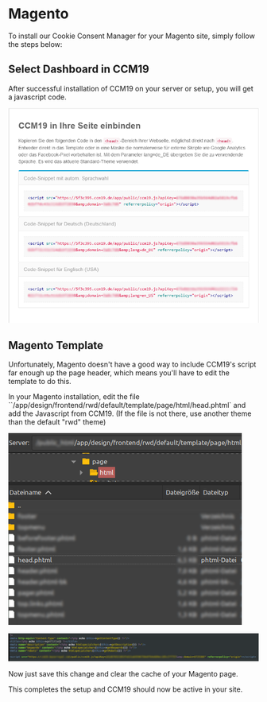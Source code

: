 # Magento

To install our Cookie Consent Manager for your Magento site, simply follow the steps below:

## Select Dashboard in CCM19

   After successful installation of CCM19 on your server or setup, you will get a javascript code.

   ![CCM19 Backend Screen](../assets/10-01.png)

## Magento Template

Unfortunately, Magento doesn't have a good way to include CCM19's script far enough up the page header, which means you'll have to edit the template to do this.

In your Magento installation, edit the file ``/app/design/frontend/rwd/default/template/page/html/head.phtml` and add the Javascript from CCM19. (If the file is not there, use another theme than the default "rwd" theme)

![Edit Magento Head file](../assets/Magento/magento_01.png)

![Edit Magento Head file](../assets/Magento/magento_02.png)

Now just save this change and clear the cache of your Magento page.

This completes the setup and CCM19 should now be active in your site.